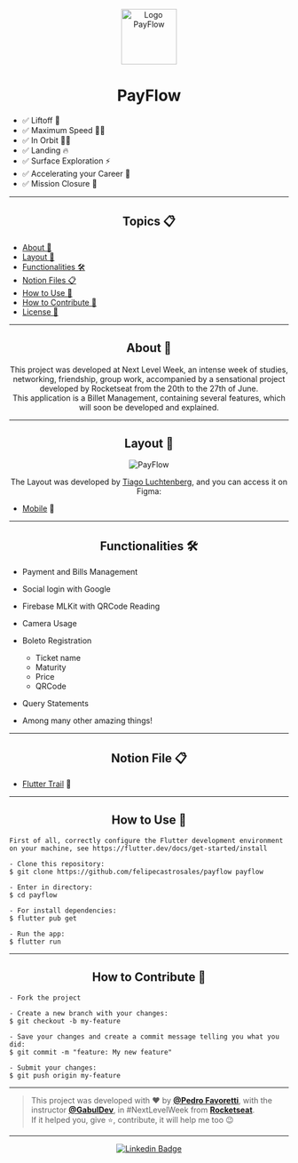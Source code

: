 <p align="center">
      <img src="https://user-images.githubusercontent.com/59374587/122830149-4f3dc700-d2be-11eb-9fe2-316561d10772.png" width="100" alt="Logo PayFlow"/>
</p>

<h1 align="center">PayFlow</h1>

- ✅ Liftoff 💪
- ✅ Maximum Speed 🏃‍♂️
- ✅ In Orbit 👨‍🚀 
- ✅ Landing 🔥
- ✅ Surface Exploration ⚡
- ✅ Accelerating your Career 🚀
- ✅ Mission Closure 💜

---

<h2 align="center">Topics 📋</h2>

   <p>
   
   - [About 📖](#about-)
   - [Layout 🎨](#layout-)
   - [Functionalities 🛠️](#functionalities-%EF%B8%8F)
   - [Notion Files 📋](#notion-file-)
   - [How to Use 🤔](#how-to-use-)
   - [How to Contribute 💪](#how-to-contribute-)
   - [License 📝](#license-)

   </p>

---

<h2 align="center">About 📖</h2>

<p align="center">
    This project was developed at Next Level Week, an intense week of studies, networking, friendship, group work, accompanied by a sensational project developed by Rocketseat from the 20th to the 27th of June.<br>
    This application is a Billet Management, containing several features, which will soon be developed and explained.<br>
</p>

---

<h2 align="center">Layout 🎨</h2>

   <p align="center">
      <img alt="PayFlow" title="PayFlow" src="https://user-images.githubusercontent.com/59374587/122856653-86779c80-d2ed-11eb-8927-8c5433dc37d3.png" />
   </p>

   <p align="center">
      The Layout was developed by <a href="https://instagram.com/tiagoluchtenberg">Tiago Luchtenberg</a>, and you can access it on Figma:
   
   - <a href="https://www.figma.com/file/kLK7FYnWKMoN68sQXcSniu/PayFlow">Mobile</a> 📱
   </p>

---   

<h2 align="center">Functionalities 🛠️</h2>

   <p>
   
- Payment and Bills Management
- Social login with Google
- Firebase MLKit with QRCode Reading
- Camera Usage
- Boleto Registration
   - Ticket name
   - Maturity
   - Price
   - QRCode
- Query Statements
- Among many other amazing things!

   </p>

---


<h2 align="center">Notion File 📋</h2>

- [Flutter Trail](https://www.notion.so/NLW-Together-Conte-dos-complementares-ae22125e899549efb2d4e360b5ee5ca3) 🚀

---

<h2 align="center">How to Use 🤔</h2>

   ```
   First of all, correctly configure the Flutter development environment on your machine, see https://flutter.dev/docs/get-started/install
   
   - Clone this repository:
   $ git clone https://github.com/felipecastrosales/payflow payflow

   - Enter in directory:
   $ cd payflow

   - For install dependencies:
   $ flutter pub get

   - Run the app: 
   $ flutter run
   ```

---

<h2 align="center">How to Contribute 💪</h2>

   ```
   - Fork the project 

   - Create a new branch with your changes:
   $ git checkout -b my-feature

   - Save your changes and create a commit message telling you what you did:
   $ git commit -m "feature: My new feature"

   - Submit your changes:
   $ git push origin my-feature
   ```

---


   >This project was developed with ❤️ by **[@Pedro Favoretti](https://www.linkedin.com/in/pedro-favoretti/)**, with the instructor **[@GabulDev](https://www.linkedin.com/in/gabuldev/)**, in #NextLevelWeek from **[Rocketseat](https://rocketseat.com.br/)**.<br>
   If it helped you, give ⭐, contribute, it will help me too 😉

---

   <div align="center">

   [![Linkedin Badge](https://img.shields.io/badge/-Felipe%20Sales-292929?style=flat-square&logo=Linkedin&logoColor=white&link=https://www.linkedin.com/in/felipecastrosales/)](https://www.linkedin.com/in/pedro-favoretti/)

   </div>
